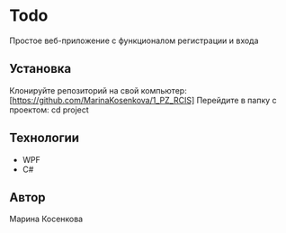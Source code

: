 # Todo
Простое веб-приложение с функционалом регистрации и входа

## Установка
Клонируйте репозиторий на свой компьютер:
[https://github.com/MarinaKosenkova/1_PZ_RCIS]
Перейдите в папку с проектом:
cd project

## Технологии
- WPF
- C#


## Автор
Марина Косенкова
